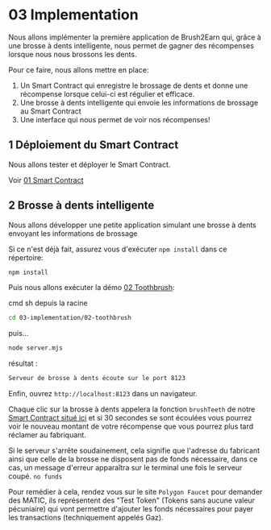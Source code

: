 # 03 Implementation

Nous allons implémenter la première application de Brush2Earn qui, grâce à une brosse à dents intelligente, nous permet de gagner des récompenses lorsque nous nous brossons les dents.

Pour ce faire, nous allons mettre en place:

1. Un Smart Contract qui enregistre le brossage de dents et donne une récompense lorsque celui-ci est régulier et efficace.
2. Une brosse à dents intelligente qui envoie les informations de brossage au Smart Contract
3. Une interface qui nous permet de voir nos récompenses!

## 1 Déploiement du Smart Contract

Nous allons tester et déployer le Smart Contract.

Voir [01 Smart Contract](./01-smart-contract.md)

## 2 Brosse à dents intelligente

Nous allons développer une petite application simulant une brosse à dents envoyant les informations de brossage

Si ce n'est déjà fait, assurez vous d'exécuter `npm install` dans ce répertoire:

```sh
npm install
```

Puis nous allons exécuter la démo [02 Toothbrush](./02-toothbrush):

cmd sh depuis la racine

```sh
cd 03-implementation/02-toothbrush
```

puis...

```sh
node server.mjs
```

résultat :
```sh
Serveur de brosse à dents écoute sur le port 8123
```

Enfin, ouvrez `http://localhost:8123` dans un navigateur.

Chaque clic sur la brosse à dents appelera la fonction `brushTeeth` de notre [Smart Contract situé ici](https://mumbai.polygonscan.com/address/0x09cA4C1294930523D39213E8002883C3BdcF301c) et si 30 secondes se sont écoulées vous pourrez voir le nouveau montant de votre récompense que vous pourrez plus tard  réclamer au fabriquant.

Si le serveur s'arrête soudainement, cela signifie que l'adresse du fabricant ainsi que celle de la brosse ne disposent pas de fonds nécessaire, dans ce cas, un message d'erreur apparaîtra sur le terminal une fois le serveur coupé. `no funds`

Pour remédier à cela, rendez vous sur le site `Polygon Faucet` pour demander des MATIC, ils représentent des "Test Token" (Tokens sans aucune valeur pécuniaire) qui vont permettre d'ajouter les fonds nécessaires pour payer les transactions (techniquement appelés Gaz).
